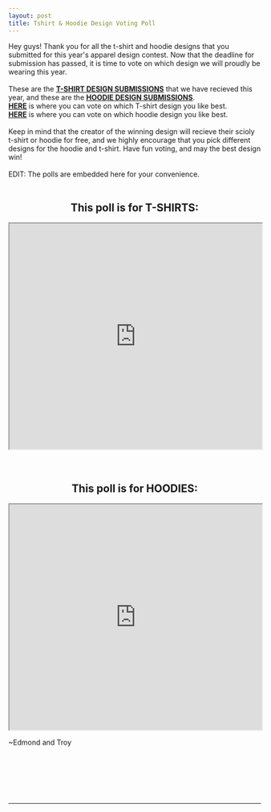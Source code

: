 ```yaml
---
layout: post
title: Tshirt & Hoodie Design Voting Poll
---
```

Hey guys! 
Thank you for all the t-shirt and hoodie designs that you submitted for this year's apparel design contest. Now that the deadline for submission has passed, it is time to vote on which design we will proudly be wearing this year. 
<br><br>
These are the <b><a href="https://drive.google.com/folderview?id=0B3U8AaIewkBRS0Q0VjNPdlFRclU&usp=sharing" target=_blank>T-SHIRT DESIGN SUBMISSIONS</a></b> that we have recieved this year, and these are the <b><a href="https://drive.google.com/folderview?id=0B3U8AaIewkBRSmZtV0cxZURoc00&usp=sharing" target=_blank>HOODIE DESIGN SUBMISSIONS</a></b>.
<br>
<b><a href="http://strawpoll.me/2856787" target=_blank>HERE</a></b> is where you can vote on which T-shirt design you like best.
<br>
<b><a href="http://strawpoll.me/2859183" target=_blank>HERE</a></b> is where you can vote on which hoodie design you like best.
<br><br>
Keep in mind that the creator of the winning design will recieve their scioly t-shirt or hoodie for free, and we highly encourage that you pick different designs for the hoodie and t-shirt.
Have fun voting, and may the best design win! 
<br><br>
EDIT: The polls are embedded here for your convenience.
<br><br>
<center><h2>This poll is for T-SHIRTS:</h2></center>
<center><iframe src="http://strawpoll.me/embed_1/2856787" style="width: 100%; height: 450px; border: 15;">Loading poll...</iframe></center>
<br><br>
<center><h2>This poll is for HOODIES:</h2></center>
<center><iframe src="http://strawpoll.me/embed_1/2859183" style="width: 100%; height: 450px; border: 15;">Loading poll...</iframe></center>

~Edmond and Troy

<br>
<br>
<br>
<br>
<br>
<hr>
<br>
<br>
<br>
<br>
<br>
